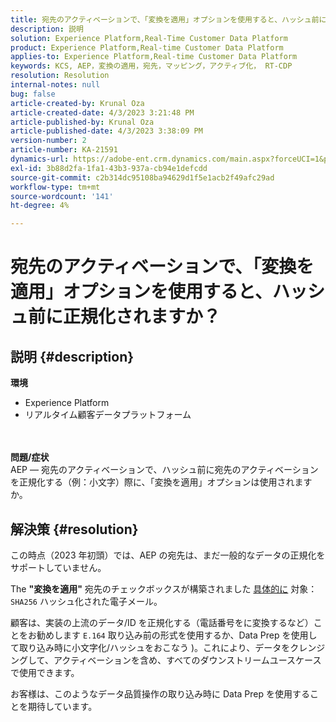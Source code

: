 ```yaml
---
title: 宛先のアクティベーションで、「変換を適用」オプションを使用すると、ハッシュ前に正規化されますか？
description: 説明
solution: Experience Platform,Real-Time Customer Data Platform
product: Experience Platform,Real-time Customer Data Platform
applies-to: Experience Platform,Real-time Customer Data Platform
keywords: KCS, AEP，変換の適用，宛先，マッピング，アクティブ化， RT-CDP
resolution: Resolution
internal-notes: null
bug: false
article-created-by: Krunal Oza
article-created-date: 4/3/2023 3:21:48 PM
article-published-by: Krunal Oza
article-published-date: 4/3/2023 3:38:09 PM
version-number: 2
article-number: KA-21591
dynamics-url: https://adobe-ent.crm.dynamics.com/main.aspx?forceUCI=1&pagetype=entityrecord&etn=knowledgearticle&id=ad32aa3c-33d2-ed11-a7c7-6045bd006b4b
exl-id: 3b88d2fa-1fa1-43b3-937a-cb94e1defcdd
source-git-commit: c2b314dc95108ba94629d1f5e1acb2f49afc29ad
workflow-type: tm+mt
source-wordcount: '141'
ht-degree: 4%

---
```


# 宛先のアクティベーションで、「変換を適用」オプションを使用すると、ハッシュ前に正規化されますか？

## 説明 {#description}

<b>環境</b>
- Experience Platform
- リアルタイム顧客データプラットフォーム

<br> <br><b>問題/症状</b><br>AEP — 宛先のアクティベーションで、ハッシュ前に宛先のアクティベーションを正規化する（例：小文字）際に、「変換を適用」オプションは使用されますか。

## 解決策 {#resolution}


この時点（2023 年初頭）では、AEP の宛先は、まだ一般的なデータの正規化をサポートしていません。

The <b>&quot;変換を適用&quot;</b> 宛先のチェックボックスが構築されました <u>具体的に</u> 対象： `SHA256` ハッシュ化された電子メール。

顧客は、実装の上流のデータ/ID を正規化する（電話番号をに変換するなど）ことをお勧めします `E.164` 取り込み前の形式を使用するか、Data Prep を使用して取り込み時に小文字化/ハッシュをおこなう )。これにより、データをクレンジングして、アクティベーションを含め、すべてのダウンストリームユースケースで使用できます。

お客様は、このようなデータ品質操作の取り込み時に Data Prep を使用することを期待しています。
